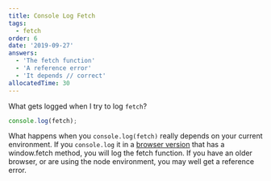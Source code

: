 ```yaml
---
title: Console Log Fetch
tags:
  - fetch
order: 6
date: '2019-09-27'
answers:
  - 'The fetch function'
  - 'A reference error'
  - 'It depends // correct'
allocatedTime: 30
---
```


What gets logged when I try to log `fetch`?

```javascript
console.log(fetch);
```

<!-- explanation -->

What happens when you `console.log(fetch)` really depends on your current environment. If you `console.log` it in a [browser version](https://developer.mozilla.org/en-US/docs/Web/API/Fetch_API#Browser_compatibility) that has a window.fetch method, you will log the fetch function. If you have an older browser, or are using the node environment, you may well get a reference error.
